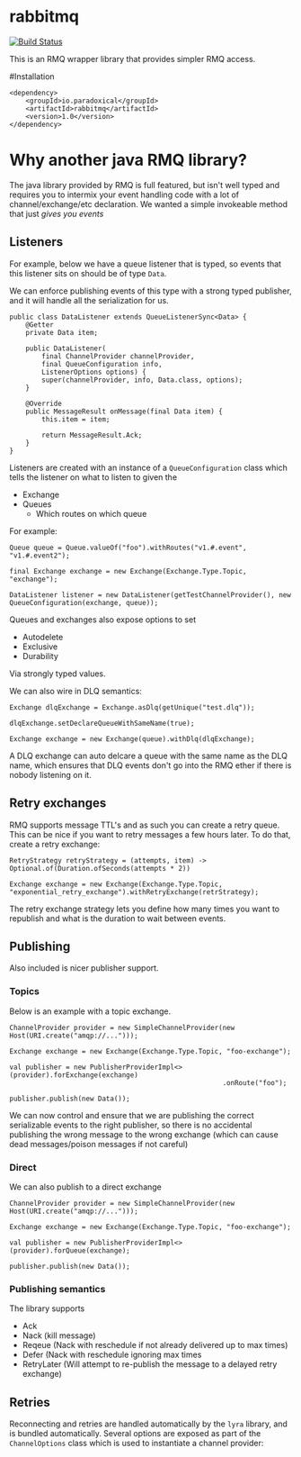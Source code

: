 rabbitmq
========================
[![Build Status](https://travis-ci.org/paradoxical-io/rabbitmq.svg?branch=master)](https://travis-ci.org/paradoxical-io/rabbitmq)

This is an RMQ wrapper library that provides simpler RMQ access. 

#Installation

```
<dependency>
    <groupId>io.paradoxical</groupId>
    <artifactId>rabbitmq</artifactId>
    <version>1.0</version>
</dependency>
```

# Why another java RMQ library?

The java library provided by RMQ is full featured, but isn't well typed and requires you to intermix your event handling code
with a lot of channel/exchange/etc declaration.  We wanted a simple invokeable method that just _gives you events_

## Listeners

For example, below we have a queue listener that is typed, so events that this listener sits on should be of type `Data`.

We can enforce publishing events of this type with a strong typed publisher, and it will handle all the serialization for us.

```
public class DataListener extends QueueListenerSync<Data> {
    @Getter
    private Data item;

    public DataListener(
        final ChannelProvider channelProvider, 
        final QueueConfiguration info, 
        ListenerOptions options) {
        super(channelProvider, info, Data.class, options);
    }

    @Override
    public MessageResult onMessage(final Data item) {
        this.item = item;

        return MessageResult.Ack;
    }
}
```

Listeners are created with an instance of a `QueueConfiguration` class which tells the listener on what to listen to
given the 

- Exchange
- Queues
    - Which routes on which queue
  
For example:

```
Queue queue = Queue.valueOf("foo").withRoutes("v1.#.event", "v1.#.event2");

final Exchange exchange = new Exchange(Exchange.Type.Topic, "exchange");

DataListener listener = new DataListener(getTestChannelProvider(), new QueueConfiguration(exchange, queue));
```

Queues and exchanges also expose options to set

- Autodelete
- Exclusive
- Durability

Via strongly typed values.

We can also wire in DLQ semantics:

```
Exchange dlqExchange = Exchange.asDlq(getUnique("test.dlq"));

dlqExchange.setDeclareQueueWithSameName(true);

Exchange exchange = new Exchange(queue).withDlq(dlqExchange);
```

A DLQ exchange can auto delcare a queue with the same name as the DLQ name, which ensures that DLQ events don't go 
into the RMQ ether if there is nobody listening on it.

## Retry exchanges

RMQ supports message TTL's and as such you can create a retry queue. This can be nice if you want to retry messages a
few hours later.  To do that, create a retry exchange:

```
RetryStrategy retryStrategy = (attempts, item) -> Optional.of(Duration.ofSeconds(attempts * 2))

Exchange exchange = new Exchange(Exchange.Type.Topic, "exponential_retry_exchange").withRetryExchange(retrStrategy);
```

The retry exchange strategy lets you define how many times you want to republish and what is the duration to wait between events.

## Publishing

Also included is nicer publisher support.


### Topics

Below is an example with a topic exchange.

```
ChannelProvider provider = new SimpleChannelProvider(new Host(URI.create("amqp://...")));

Exchange exchange = new Exchange(Exchange.Type.Topic, "foo-exchange");

val publisher = new PublisherProviderImpl<>(provider).forExchange(exchange)
                                                     .onRoute("foo");

publisher.publish(new Data());
```

We can now control and ensure that we are publishing the correct serializable events to the right publisher, so there 
is no accidental publishing the wrong message to the wrong exchange (which can cause dead messages/poison messages if not careful)

### Direct

We can also publish to a direct exchange 

```
ChannelProvider provider = new SimpleChannelProvider(new Host(URI.create("amqp://...")));

Exchange exchange = new Exchange(Exchange.Type.Topic, "foo-exchange");

val publisher = new PublisherProviderImpl<>(provider).forQueue(exchange);

publisher.publish(new Data());
```

### Publishing semantics

The library supports 

- Ack 
- Nack (kill message)
- Reqeue (Nack with reschedule if not already delivered up to max times)
- Defer (Nack with reschedule ignoring max times
- RetryLater (Will attempt to re-publish the message to a delayed retry exchange)


## Retries

Reconnecting and retries are handled automatically by the `lyra` library, and is bundled automatically. Several 
options are exposed as part of the `ChannelOptions` class which is used to instantiate a channel provider:

